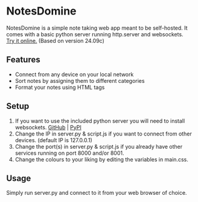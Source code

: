 # NotesDomine
NotesDomine is a simple note taking web app meant to be self-hosted. It comes with a basic python server running http.server and websockets.<br>
[Try it online.](https://williampettersson.eu/previews/notesdomine.html) (Based on version 24.09c)
## Features
* Connect from any device on your local network
* Sort notes by assigning them to different categories
* Format your notes using HTML tags
## Setup
1. If you want to use the included python server you will need to install websockets. [GitHub](https://github.com/python-websockets/websockets) | [PyPI](https://pypi.org/project/websockets)
2. Change the IP in server.py & script.js if you want to connect from other devices. (default IP is 127.0.0.1)
3. Change the port(s) in server.py & script.js if you already have other services running on port 8000 and/or 8001.
4. Change the colours to your liking by editing the variables in main.css.
## Usage
Simply run server.py and connect to it from your web browser of choice.